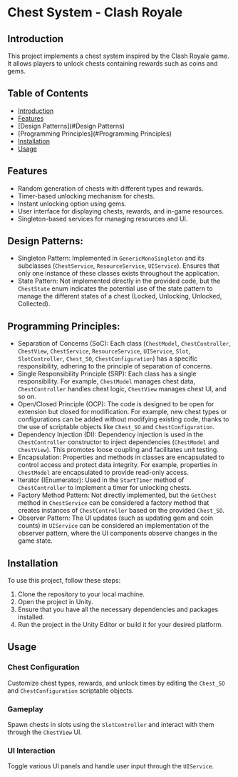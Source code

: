 # Chest System - Clash Royale

## Introduction
This project implements a chest system inspired by the Clash Royale game. It allows players to unlock chests containing rewards such as coins and gems.

## Table of Contents
- [Introduction](#introduction)
- [Features](#features)
- [Design Patterns](#Design Patterns)
- [Programming Principles](#Programming Principles)
- [Installation](#installation)
- [Usage](#usage)

## Features
- Random generation of chests with different types and rewards.
- Timer-based unlocking mechanism for chests.
- Instant unlocking option using gems.
- User interface for displaying chests, rewards, and in-game resources.
- Singleton-based services for managing resources and UI.


## Design Patterns:
- Singleton Pattern: Implemented in `GenericMonoSingleton` and its subclasses (`ChestService`, `ResourceService`, `UIService`). Ensures that only one instance of these classes exists throughout the application.
- State Pattern: Not implemented directly in the provided code, but the `ChestState` enum indicates the potential use of the state pattern to manage the different states of a chest (Locked, Unlocking, Unlocked, Collected).

## Programming Principles:
- Separation of Concerns (SoC): Each class (`ChestModel`, `ChestController`, `ChestView`, `ChestService`, `ResourceService`, `UIService`, `Slot`, `SlotController`, `Chest_SO`, `ChestConfiguration`) has a specific responsibility, adhering to the principle of separation of concerns.
- Single Responsibility Principle (SRP): Each class has a single responsibility. For example, `ChestModel` manages chest data, `ChestController` handles chest logic, `ChestView` manages chest UI, and so on.
- Open/Closed Principle (OCP): The code is designed to be open for extension but closed for modification. For example, new chest types or configurations can be added without modifying existing code, thanks to the use of scriptable objects like `Chest_SO` and `ChestConfiguration`.
- Dependency Injection (DI): Dependency injection is used in the `ChestController` constructor to inject dependencies (`ChestModel` and `ChestView`). This promotes loose coupling and facilitates unit testing.
- Encapsulation: Properties and methods in classes are encapsulated to control access and protect data integrity. For example, properties in `ChestModel` are encapsulated to provide read-only access.
- Iterator (IEnumerator): Used in the `StartTimer` method of `ChestController` to implement a timer for unlocking chests.
- Factory Method Pattern: Not directly implemented, but the `GetChest` method in `ChestService` can be considered a factory method that creates instances of `ChestController` based on the provided `Chest_SO`.
- Observer Pattern: The UI updates (such as updating gem and coin counts) in `UIService` can be considered an implementation of the observer pattern, where the UI components observe changes in the game state.

## Installation
To use this project, follow these steps:

1. Clone the repository to your local machine.
2. Open the project in Unity.
3. Ensure that you have all the necessary dependencies and packages installed.
4. Run the project in the Unity Editor or build it for your desired platform.

## Usage
### Chest Configuration
Customize chest types, rewards, and unlock times by editing the `Chest_SO` and `ChestConfiguration` scriptable objects.

### Gameplay
Spawn chests in slots using the `SlotController` and interact with them through the `ChestView` UI.

### UI Interaction
Toggle various UI panels and handle user input through the `UIService`.

